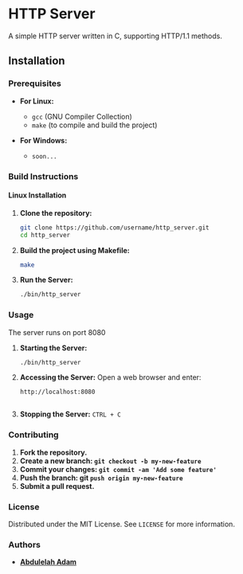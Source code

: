 # HTTP Server

A simple HTTP server written in C, supporting HTTP/1.1 methods.


## Installation

### Prerequisites

- **For Linux:**
  - `gcc` (GNU Compiler Collection)
  - `make` (to compile and build the project)

- **For Windows:**
  - `soon...` 

### Build Instructions

#### Linux Installation

1. **Clone the repository:**

   ```bash
   git clone https://github.com/username/http_server.git
   cd http_server
   
2. **Build the project using Makefile:**
   ```bash
   make
   ```
3. **Run the Server:**
   ```bash
   ./bin/http_server
   ```
   
### Usage

The server runs on port 8080
1. **Starting the Server:**
   ```bash
   ./bin/http_server
   
   
2. **Accessing the Server:**
   Open a web browser and enter:
   ```bash
   http://localhost:8080
   
   
   
3. **Stopping the Server:**
   `CTRL + C`
   
   
   
   
### Contributing
1. **Fork the repository.**
2. **Create a new branch: `git checkout -b my-new-feature`**
3. **Commit your changes: `git commit -am 'Add some feature'`**
4. **Push the branch: git `push origin my-new-feature`**
5. **Submit a pull request.**



### License
Distributed under the MIT License. See `LICENSE` for more information.



### Authors
- [**Abdulelah Adam**](https://www.github.com/AbdulelahAdam)
